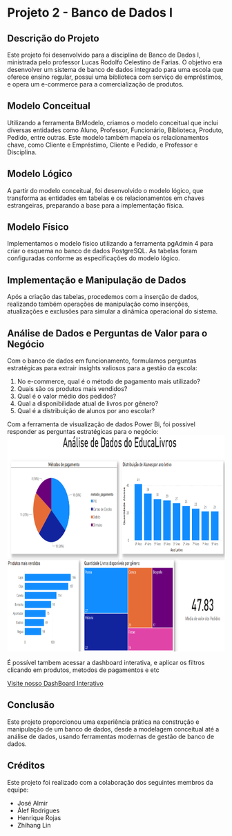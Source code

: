# Projeto 2 - Banco de Dados I

## Descrição do Projeto

Este projeto foi desenvolvido para a disciplina de Banco de Dados I, ministrada pelo professor Lucas Rodolfo Celestino de Farias. O objetivo era desenvolver um sistema de banco de dados integrado para uma escola que oferece ensino regular, possui uma biblioteca com serviço de empréstimos, e opera um e-commerce para a comercialização de produtos.

## Modelo Conceitual

Utilizando a ferramenta BrModelo, criamos o modelo conceitual que inclui diversas entidades como Aluno, Professor, Funcionário, Biblioteca, Produto, Pedido, entre outras. Este modelo também mapeia os relacionamentos chave, como Cliente e Empréstimo, Cliente e Pedido, e Professor e Disciplina.

## Modelo Lógico

A partir do modelo conceitual, foi desenvolvido o modelo lógico, que transforma as entidades em tabelas e os relacionamentos em chaves estrangeiras, preparando a base para a implementação física.

## Modelo Físico

Implementamos o modelo físico utilizando a ferramenta pgAdmin 4 para criar o esquema no banco de dados PostgreSQL. As tabelas foram configuradas conforme as especificações do modelo lógico.

## Implementação e Manipulação de Dados

Após a criação das tabelas, procedemos com a inserção de dados, realizando também operações de manipulação como inserções, atualizações e exclusões para simular a dinâmica operacional do sistema.

## Análise de Dados e Perguntas de Valor para o Negócio

Com o banco de dados em funcionamento, formulamos perguntas estratégicas para extrair insights valiosos para a gestão da escola:

1. No e-commerce, qual é o método de pagamento mais utilizado?
2. Quais são os produtos mais vendidos?
3. Qual é o valor médio dos pedidos?
4. Qual a disponibilidade atual de livros por gênero?
5. Qual é a distribuição de alunos por ano escolar?

Com a ferramenta de visualização de dados Power Bi, foi possivel responder as perguntas estratégicas para o negócio:
<img src="DashBoard.png" width="750" height="500">

É possível tambem acessar a dashboard interativa, e aplicar os filtros clicando em produtos, metodos de pagamentos e etc

[Visite nosso DashBoard Interativo](https://app.powerbi.com/groups/me/reports/29c0a3cd-5187-4568-951e-4defd029eca3/ReportSection?experience=power-bi&redirectedFromSignup=1)

## Conclusão

Este projeto proporcionou uma experiência prática na construção e manipulação de um banco de dados, desde a modelagem conceitual até a análise de dados, usando ferramentas modernas de gestão de banco de dados.

## Créditos

Este projeto foi realizado com a colaboração dos seguintes membros da equipe:

- José Almir
- Álef Rodrigues
- Henrique Rojas
- Zhihang Lin
